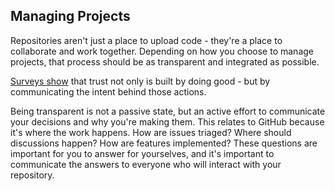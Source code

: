 ## Managing Projects Repositories aren't just a place to upload code - they're a place to collaborate and work together. Depending on how you choose to manage projects, that process should be as transparent and integrated as possible. [Surveys show](https://m.signalvnoise.com/the-3-most-effective-ways-to-build-trust-as-a-leader/) that trust not only is built by doing good - but by communicating the intent behind those actions. Being transparent is not a passive state, but an active effort to communicate your decisions and why you're making them. This relates to GitHub because it's where the work happens. How are issues triaged? Where should discussions happen? How are features implemented? These questions are important for you to answer for yourselves, and it's important to communicate the answers to everyone who will interact with your repository. 